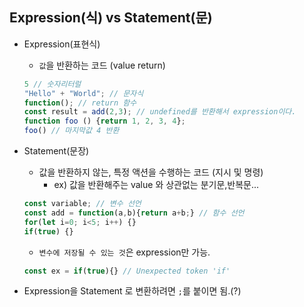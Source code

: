 ## Expression(식) vs Statement(문)

* Expression(표현식)
    * `값`을 반환하는 코드 (value return)
    ```js
    5 // 숫자리터럴
    "Hello" + "World"; // 문자식
    function(); // return 함수
    const result = add(2,3); // undefined를 반환해서 expression이다.
    function foo () {return 1, 2, 3, 4};
    foo() // 마지막값 4 반환 
    ```

* Statement(문장)
    * 값을 반환하지 않는, 특정 액션을 수행하는 코드 (지시 및 명령)
        * ex) 값을 반환해주는 value 와 상관없는 분기문,반복문...
    ```js
    const variable; // 변수 선언
    const add = function(a,b){return a+b;} // 함수 선언
    for(let i=0; i<5; i++) {}
    if(true) {} 
    ```
    * `변수에 저장될 수 있는 것`은 expression만 가능.
    ```js
    const ex = if(true){} // Unexpected token 'if'
    ```
* Expression을 Statement 로 변환하려면 `;`를 붙이면 됨.(?)